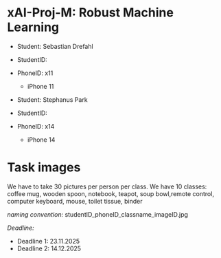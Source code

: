 # xAI-Proj-M: Robust Machine Learning

- Student: Sebastian Drefahl
- StudentID:
- PhoneID: x11
  - iPhone 11

- Student: Stephanus Park
- StudentID:
- PhoneID: x14
  - iPhone 14

# Task images
We have to take 30 pictures per person per class.
We have 10 classes:
coffee mug, wooden spoon, notebook, teapot, soup bowl,remote control, computer keyboard, mouse, toilet tissue, binder

*naming convention:*
studentID_phoneID_classname_imageID.jpg


*Deadline:* 
* Deadline 1: 23.11.2025
* Deadline 2: 14.12.2025

